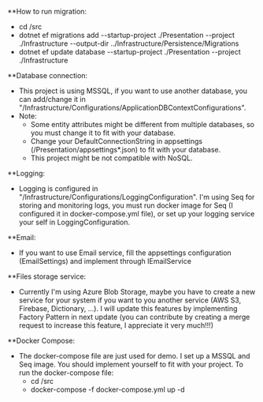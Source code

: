 **How to run migration:
- cd /src
- dotnet ef migrations add <migration-name> --startup-project ./Presentation --project ./Infrastructure --output-dir ../Infrastructure/Persistence/Migrations
- dotnet ef update database --startup-project ./Presentation --project ./Infrastructure

**Database connection:
- This project is using MSSQL, if you want to use another database, you can add/change it in "/Infrastructure/Configurations/ApplicationDBContextConfigurations".
- Note:
  - Some entity attributes might be different from multiple databases, so you must change it to fit with your database.
  - Change your DefaultConnectionString in appsettings (/Presentation/appsettings*.json) to fit with your database.
  - This project might be not compatible with NoSQL.

**Logging:
- Logging is configured in "/Infrastructure/Configurations/LoggingConfiguration". I'm using Seq for storing and monitoring logs, you must run docker image for Seq (I configured it in docker-compose.yml file), or set up your logging service your self in LoggingConfiguration.

**Email:
- If you want to use Email service, fill the appsettings configuration (EmailSettings) and implement through IEmailService

**Files storage service:
- Currently I'm using Azure Blob Storage, maybe you have to create a new service for your system if you want to you another service (AWS S3, Firebase, Dictionary, ...). I will update this features by implementing Factory Pattern in next update (you can contribute by creating a merge request to increase this feature, I appreciate it very much!!!)

**Docker Compose:
- The docker-compose file are just used for demo. I set up a MSSQL and Seq image. You should implement yourself to fit with your project. To run the docker-compose file:
  - cd /src
  - docker-compose -f docker-compose.yml up -d 
